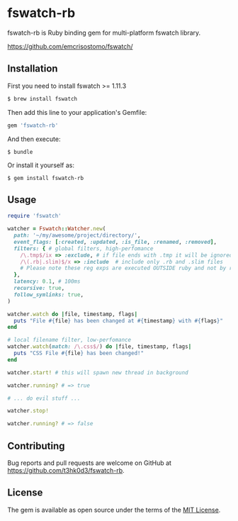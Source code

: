 # fswatch-rb

fswatch-rb is Ruby binding gem for multi-platform fswatch library.

https://github.com/emcrisostomo/fswatch/

## Installation

First you need to install fswatch >= 1.11.3

```bash
$ brew install fswatch
```

Then add this line to your application's Gemfile:

```ruby
gem 'fswatch-rb'
```

And then execute:

    $ bundle

Or install it yourself as:

    $ gem install fswatch-rb

## Usage

```ruby
require 'fswatch'

watcher = Fswatch::Watcher.new(
  path: '~/my/awesome/project/directory/',
  event_flags: [:created, :updated, :is_file, :renamed, :removed],
  filters: { # global filters, high-perfomance
    /\.tmp$/ix => :exclude, # if file ends with .tmp it will be ignored
    /\(.rb|.slim)$/x => :include  # include only .rb and .slim files
    # Please note these reg exps are executed OUTSIDE ruby and not by ruby regexp implementation, so be careful
  },
  latency: 0.1, # 100ms
  recursive: true,
  follow_symlinks: true,
)

watcher.watch do |file, timestamp, flags|
  puts "File #{file} has been changed at #{timestamp} with #{flags}"
end

# local filename filter, low-perfomance
watcher.watch(match: /\.css$/) do |file, timestamp, flags|
  puts "CSS File #{file} has been changed!"
end

watcher.start! # this will spawn new thread in background

watcher.running? # => true

# ... do evil stuff ...

watcher.stop!

watcher.running? # => false

```

## Contributing

Bug reports and pull requests are welcome on GitHub at https://github.com/t3hk0d3/fswatch-rb.

## License

The gem is available as open source under the terms of the [MIT License](https://opensource.org/licenses/MIT).
